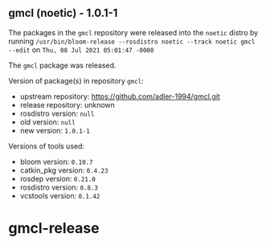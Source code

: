 ## gmcl (noetic) - 1.0.1-1

The packages in the `gmcl` repository were released into the `noetic` distro by running `/usr/bin/bloom-release --rosdistro noetic --track noetic gmcl --edit` on `Thu, 08 Jul 2021 05:01:47 -0000`

The `gmcl` package was released.

Version of package(s) in repository `gmcl`:

- upstream repository: https://github.com/adler-1994/gmcl.git
- release repository: unknown
- rosdistro version: `null`
- old version: `null`
- new version: `1.0.1-1`

Versions of tools used:

- bloom version: `0.10.7`
- catkin_pkg version: `0.4.23`
- rosdep version: `0.21.0`
- rosdistro version: `0.8.3`
- vcstools version: `0.1.42`


# gmcl-release